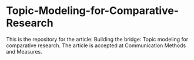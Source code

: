 # Topic-Modeling-for-Comparative-Research

This is the repository for the article: Building the bridge: Topic modeling for comparative research. The article is accepted at Communication Methods and Measures.
